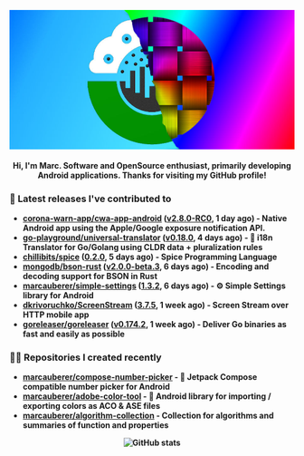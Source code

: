 <p align="center">
	<img src="https://raw.githubusercontent.com/marcauberer/marcauberer/master/images/frontpage-image.jpg">
	<br><br>
	<b>Hi, I'm Marc. Software and OpenSource enthusiast, primarily developing Android applications. Thanks for visiting my GitHub profile!
</p>

### 🚀 Latest releases I've contributed to


- [corona-warn-app/cwa-app-android](https://github.com/corona-warn-app/cwa-app-android) ([v2.8.0-RC0](https://github.com/corona-warn-app/cwa-app-android/releases/tag/v2.8.0-RC0), 1 day ago) - Native Android app using the Apple/Google exposure notification API.
- [go-playground/universal-translator](https://github.com/go-playground/universal-translator) ([v0.18.0](https://github.com/go-playground/universal-translator/releases/tag/v0.18.0), 4 days ago) - :speech_balloon: i18n Translator for Go/Golang using CLDR data &#43; pluralization rules
- [chillibits/spice](https://github.com/chillibits/spice) ([0.2.0](https://github.com/chillibits/spice/releases/tag/0.2.0), 5 days ago) - Spice Programming Language
- [mongodb/bson-rust](https://github.com/mongodb/bson-rust) ([v2.0.0-beta.3](https://github.com/mongodb/bson-rust/releases/tag/v2.0.0-beta.3), 6 days ago) - Encoding and decoding support for BSON in Rust
- [marcauberer/simple-settings](https://github.com/marcauberer/simple-settings) ([1.3.2](https://github.com/marcauberer/simple-settings/releases/tag/1.3.2), 6 days ago) - ⚙️ Simple Settings library for Android
- [dkrivoruchko/ScreenStream](https://github.com/dkrivoruchko/ScreenStream) ([3.7.5](https://github.com/dkrivoruchko/ScreenStream/releases/tag/3.7.5), 1 week ago) - Screen Stream over HTTP mobile app
- [goreleaser/goreleaser](https://github.com/goreleaser/goreleaser) ([v0.174.2](https://github.com/goreleaser/goreleaser/releases/tag/v0.174.2), 1 week ago) - Deliver Go binaries as fast and easily as possible

### 👨‍💻 Repositories I created recently
- [marcauberer/compose-number-picker](https://github.com/marcauberer/compose-number-picker) - 🔢 Jetpack Compose compatible number picker for Android
- [marcauberer/adobe-color-tool](https://github.com/marcauberer/adobe-color-tool) - 🎨 Android library for importing / exporting colors as ACO &amp; ASE files
- [marcauberer/algorithm-collection](https://github.com/marcauberer/algorithm-collection) - Collection for algorithms and summaries of function and properties

<p align="center">
	<img src="https://github-readme-stats.vercel.app/api?username=marcauberer&show_icons=true&theme=dark" alt="GitHub stats">
</p>
